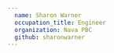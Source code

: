 ```yaml
---
  name: Sharon Warner
  occupation_title: Engineer
  organization: Nava PBC
  github: sharonwarner
---
```

